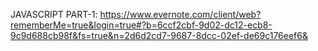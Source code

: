 JAVASCRIPT PART-1:
https://www.evernote.com/client/web?rememberMe=true&login=true#?b=6ccf2cbf-9d02-dc12-ecb8-9c9d688cb98f&fs=true&n=2d6d2cd7-9687-8dcc-02ef-de69c176eef6&
